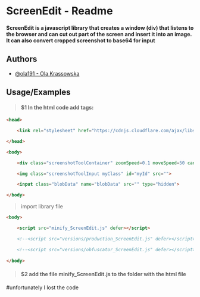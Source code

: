 # ScreenEdit - Readme

#### ScreenEdit is a javascript library that creates a window (div) that listens to the browser and can cut out part of the screen and insert it into an image. It can also convert cropped screenshot to base64 for input

## Authors

- [@ola191 - Ola Krassowska](https://github.com/ola191)


## Usage/Examples

> #### **$1** In the html code add tags:

```html
<head>

    <link rel="stylesheet" href="https://cdnjs.cloudflare.com/ajax/libs/font-awesome/4.7.0/css/font-awesome.min.css">

</head>
```
```html
<body>

    <div class="screenshotToolContainer" zoomSpeed=0.1 moveSpeed=50 canvasWidth="250"></div>

    <img class="screenshotToolInput myClass" id="myId" src="">

    <input class="blobData" name="blobData" src="" type="hidden">

</body>
```

> import library file
```html
<body>

    <script src="minify_ScreenEdit.js" defer></script>

    <!--<script src="versions/production_ScreenEdit.js" defer></script>-->

    <!--<script src="versions/obfuscator_ScreenEdit.js" defer></script>-->
    
</body>
```

> #### **$2** add the file minify_ScreenEdit.js to the folder with the html file


#unfortunately I lost the code


